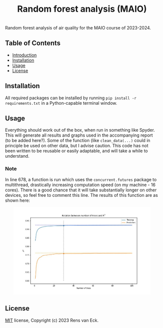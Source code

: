<h1 align = "center"> Random forest analysis (MAIO) </h1> <br>
Random forest analysis of air quality for the MAIO course of 2023-2024.

## Table of Contents

- [Introduction](#introduction)
- [Installation](#installation)
- [Usage](#usage)
- [License](#license)

## Installation
All required packages can be installed by running `pip install -r requirements.txt` in a Python-capable terminal window.

## Usage
Everything should work out of the box, when run in something like Spyder. This will generate all results and graphs used in the accompanying report (to be added here?). Some of the function (like `clean_data(...)` could in principle be used on other data, but I advise caution. This code has not been written to be reusable or easily adaptable, and will take a while to understand.

### Note
In line 678, a function is run which uses the `concurrent.futures` package to multithread, drastically increasing computation speed (on my machine - 16 cores). There is a good chance that it will take substantially longer on other devices, so feel free to comment this line. The results of this function are as shown here:

<p align="center">
    <img alt="R2 score" title="Trees vs R2 score" src="https://github.com/Renseck/MAIO-RandomForest/blob/main/results/o3_trees_vs_r2_100.jpg" width="450">
</p>

## License

[MIT](https://choosealicense.com/licenses/mit/) license, Copyright (c) 2023 Rens van Eck.
